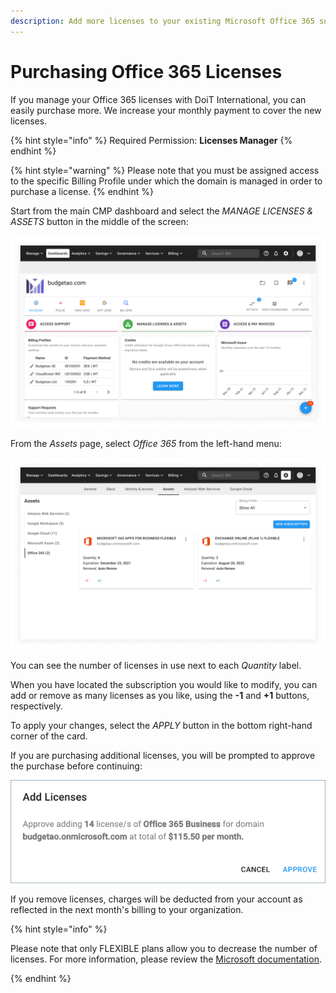 ```yaml
---
description: Add more licenses to your existing Microsoft Office 365 subscriptions.
---
```


# Purchasing Office 365 Licenses

If you manage your Office 365 licenses with DoiT International, you can easily purchase more. We increase your monthly payment to cover the new licenses.

{% hint style="info" %}
Required Permission: **Licenses Manager**
{% endhint %}

{% hint style="warning" %}
Please note that you must be assigned access to the specific Billing Profile under which the domain is managed in order to purchase a license.
{% endhint %}

Start from the main CMP dashboard and select the _MANAGE LICENSES & ASSETS_ button in the middle of the screen:

![A screenshot of the CMP dashboard](../.gitbook/assets/dashboard.png)

From the _Assets_ page, select _Office 365_ from the left-hand menu:

![A screenshot of the CMP dashboard](../.gitbook/assets/ms-office-365.png)

You can see the number of licenses in use next to each _Quantity_ label.

When you have located the subscription you would like to modify, you can add or remove as many licenses as you like, using the **-1** and **+1** buttons, respectively.

To apply your changes, select the _APPLY_ button in the bottom right-hand corner of the card.

If you are purchasing additional licenses, you will be prompted to approve the purchase before continuing:

![A screenshot showing you the location of the Approve option](../.gitbook/assets/office-license.png)

If you remove licenses, charges will be deducted from your account as reflected in the next month's billing to your organization.

{% hint style="info" %}

Please note that only FLEXIBLE plans allow you to decrease the number of licenses. For more information, please review the [Microsoft documentation](https://docs.microsoft.com/en-us/office365/admin/subscriptions-and-billing/buy-licenses?view=o365-worldwide).

{% endhint %}
